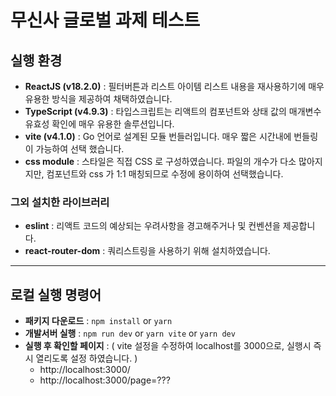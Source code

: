 # 무신사 글로벌 과제 테스트

## 실행 환경
- **ReactJS (v18.2.0)** : 필터버튼과 리스트 아이템 리스트 내용을 재사용하기에 매우 유용한 방식을 제공하여 채택하였습니다.
- **TypeScript (v4.9.3)** : 타입스크립트는 리액트의 컴포넌트와 상태 값의 매개변수 유효성 확인에 매우 유용한 솔루션입니다.
- **vite (v4.1.0)** : Go 언어로 설계된 모듈 번들러입니다. 매우 짧은 시간내에 번들링이 가능하여 선택 했습니다.
- **css module** : 스타일은 직접 CSS 로 구성하였습니다. 파일의 개수가 다소 많아지지만, 컴포넌트와 css 가 1:1 매칭되므로 수정에 용이하여 선택했습니다.

### 그외 설치한 라이브러리
- **eslint** : 리액트 코드의 예상되는 우려사항을 경고해주거나 및 컨벤션을 제공합니다.
- **react-router-dom** : 쿼리스트링을 사용하기 위해 설치하였습니다.

---

## 로컬 실행 명령어

- **패키지 다운로드** : `npm install` or `yarn`
- **개발서버 실행** : `npm run dev` or `yarn vite` or `yarn dev`
- **실행 후 확인할 페이지** : ( vite 설정을 수정하여 localhost를 3000으로, 실행시 즉시 열리도록 설정 하였습니다. )
  - http://localhost:3000/ 
  - http://localhost:3000/page=???
